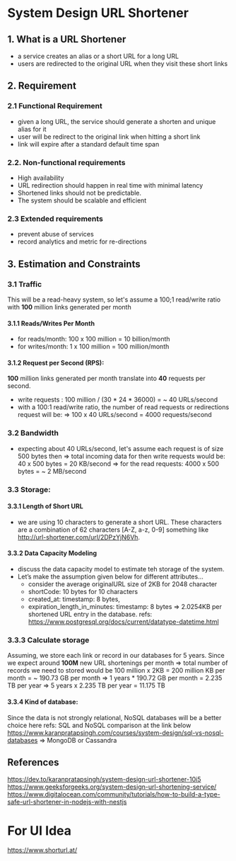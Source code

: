 # System Design URL Shortener
## 1. What is a URL Shortener
- a service creates an alias or a short URL for a long URL
- users are redirected to the original URL when they visit these short links

## 2. Requirement

### 2.1 Functional Requirement
- given a long URL, the service should generate a shorten and unique alias for it
- user will be redirect to the original link when hitting a short link
- link will expire after a standard default time span

### 2.2. Non-functional requirements
- High availability
- URL redirection should happen in real time with minimal latency
- Shortened links should not be predictable.
- The system should be scalable and efficient

### 2.3 Extended requirements
- prevent abuse of services
- record analytics and metric for re-directions

## 3. Estimation and Constraints

### 3.1 Traffic
This will be a read-heavy system, so let's assume a 100;1 read/write ratio with **100** million links generated per month

#### 3.1.1 Reads/Writes Per Month
- for reads/month: 100  x 100 million = 10 billion/month
- for writes/month: 1   x 100 million = 100 million/month

#### 3.1.2 Request per Second (RPS):
**100** million links generated per month translate into **40** requests per second.
- write requests : 100 million / (30 * 24 * 36000) = ~ 40 URLs/second
- with a 100:1 read/write ratio, the number of read requests or redirections request will be:
=> 100 x 40 URLs/second = 4000 requests/second

### 3.2 Bandwidth
- expecting about 40 URLs/second, let's assume each request is of size 500 bytes then 
=> total incoming data for then write requests would be:
  40 x 500 bytes = 20 KB/second
=> for the read requests:
  4000 x 500 bytes = ~ 2 MB/second

### 3.3 Storage:

#### 3.3.1 Length of Short URL
- we are using 10 characters to generate a short URL. 
These characters are a combination of 62 characters [A-Z, a-z, 0-9] something like 
http://url-shortener.com/url/2DPzYjN6Vh.

#### 3.3.2 Data Capacity Modeling
- discuss the data capacity model to estimate teh storage of the system.
- Let’s make the assumption given below for different attributes… 
  + consider the average originalURL size of 2KB for 2048 character
  + shortCode: 10 bytes for 10 characters
  + created_at: timestamp: 8 bytes,
  + expiration_length_in_minutes: timestamp: 8 bytes
=> 2.0254KB per shortened URL entry in the database.
refs: https://www.postgresql.org/docs/current/datatype-datetime.html

### 3.3.3 Calculate storage
Assuming, we store each link or record in our databases for 5 years. Since we expect around **100M** new URL shortenings per month
=> total number of records we need to stored would be
  100 million x 2KB = 200 million KB per month = ~ 190.73 GB per month
  => 1 years * 190.72 GB per month = 2.235 TB per year
  => 5 years x 2.235 TB per year = 11.175 TB

#### 3.3.4 Kind of database:
Since the data is not strongly relational, NoSQL databases will be a better choice here
refs: SQL and NoSQL comparison at the link below
https://www.karanpratapsingh.com/courses/system-design/sql-vs-nosql-databases
=> MongoDB or Cassandra

## References
https://dev.to/karanpratapsingh/system-design-url-shortener-10i5
https://www.geeksforgeeks.org/system-design-url-shortening-service/
https://www.digitalocean.com/community/tutorials/how-to-build-a-type-safe-url-shortener-in-nodejs-with-nestjs

# For UI Idea
https://www.shorturl.at/